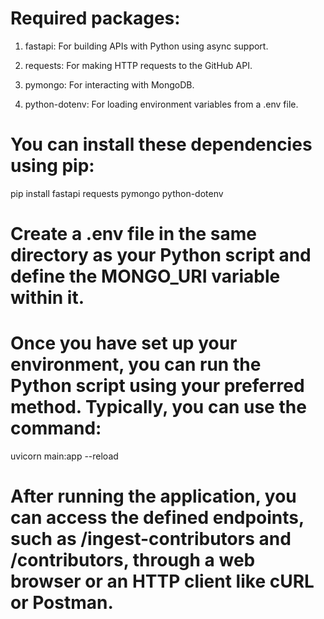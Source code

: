 # Required packages:
1. fastapi: For building APIs with Python using async support.

2. requests: For making HTTP requests to the GitHub API.

3. pymongo: For interacting with MongoDB.

4. python-dotenv: For loading environment variables from a .env file.


# You can install these dependencies using pip:
pip install fastapi requests pymongo python-dotenv

# Create a .env file in the same directory as your Python script and define the MONGO_URI variable within it.

# Once you have set up your environment, you can run the Python script using your preferred method. Typically, you can use the command:
uvicorn main:app --reload

# After running the application, you can access the defined endpoints, such as /ingest-contributors and /contributors, through a web browser or an HTTP client like cURL or Postman.
